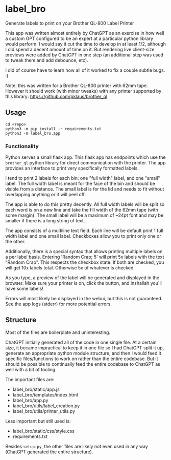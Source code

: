# label_bro

Generate labels to print on your Brother QL-800 Label Printer

This app was written almost entirely by ChatGPT as an exercise in how well a custom GPT configured to be an expert at a 
particular python library would perform.  I would say it cut the time to develop in at least 1/2, although I did spend 
a decent amount of time on it.  But rendering live client-size previews were added by ChatGPT in one step (an additional
step was used to tweak them and add debounce, etc).

I did of course have to learn how all of it worked to fix a couple subtle bugs.  :)

Note: this was written for a Brother QL-800 printer with 62mm tape.  However it should work (with minor tweaks) 
with any printer supported by this library: https://github.com/pklaus/brother_ql

## Usage

```shell
cd <repo>
python3 -m pip install -r requirements.txt
python3 -m label_bro.app
```

### Functionality

Python serves a small flask app.  This flask app has endpoints which use the `brother_ql` python library for direct communication
with the printer.  The app provides an interface to print very specifically formatted labels.

I tend to print 2 labels for each bin: one "full width" label, and one "small" label.  The full width label is meant for
the face of the bin and should be visible from a distance.  The small label is for the lid and needs to fit without overlapping anything 
or it will peel off.

The app is able to do this pretty decently.  All full width labels will be split so each word is on a new line and take the fill width of the
62mm tape (with some margin).  The small label will be a maximum of ~24pt font and may be smaller if there is a long string of text.

The app consists of a multiline text field.  Each line will be default print 1 full width label and one small label.  Checkboxes
allow you to print only one or the other.

Additionally, there is a special syntax that allows printing multiple labels on a per label basis.  Entering 'Random Crap; 5' will print
5x labels with the text "Random Crap".  This respects the checkbox state.  If both are checked, you will get 10x labels total.  Otherwise 5x of whatever is checked.

As you type, a preview of the label will be generated and displayed in the browser.  Make sure your printer is on, click the button, and inshallah you'll have some labels!

Errors will most likely be displayed in the webui, but this is not guaranteed.  See the app logs (stderr) for more potential errors.

## Structure

Most of the files are boilerplate and uninteresting.

ChatGPT initially generated all of the code in one single file.  At a certain size, it
became impractical to keep it in one file so I had ChatGPT split it up, generate an appropriate python module structure,
and then I would feed it specific files/functions to work on rather than the entire codebase.  But it should be possible to
continually feed the entire codebase to ChatGPT as well with a bit of tooling.

The important files are:
- label_bro/static/app.js
- label_bro/templates/index.html
- label_bro/app.py
- label_bro/utils/label_creation.py
- label_bro/utils/printer_utils.py

Less important but still used is:
- label_bro/static/css/style.css
- requirements.txt

Besides `setup.py`, the other files are likely not even used in any way (ChatGPT generated the entire structure).


